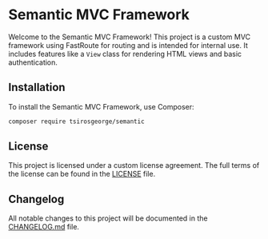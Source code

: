 # Semantic MVC Framework

Welcome to the Semantic MVC Framework! This project is a custom MVC framework using FastRoute for routing and is intended for internal use. It includes features like a `View` class for rendering HTML views and basic authentication.

## Installation

To install the Semantic MVC Framework, use Composer:

```bash
composer require tsirosgeorge/semantic
```

## License

This project is licensed under a custom license agreement. The full terms of the license can be found in the [LICENSE](LICENSE) file.

## Changelog

All notable changes to this project will be documented in the [CHANGELOG.md](CHANGELOG.md) file.
